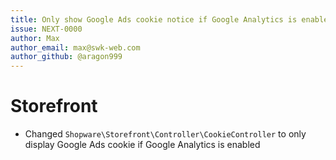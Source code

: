```yaml
---
title: Only show Google Ads cookie notice if Google Analytics is enabled
issue: NEXT-0000
author: Max
author_email: max@swk-web.com
author_github: @aragon999
---
```

# Storefront
* Changed `Shopware\Storefront\Controller\CookieController` to only display Google Ads cookie if Google Analytics is enabled
